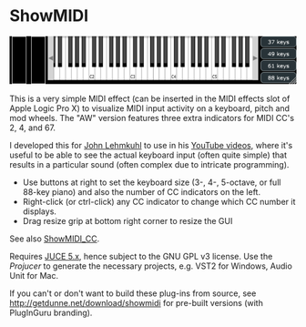 # ShowMIDI
![](showmidi.png)

This is a very simple MIDI effect (can be inserted in the MIDI effects slot of Apple Logic Pro X) to visualize MIDI input activity on a keyboard, pitch and mod wheels. The "AW" version features three extra indicators for MIDI CC's 2, 4, and 67.

I developed this for [John Lehmkuhl](https://www.pluginguru.com/) to use in his [YouTube videos](https://www.youtube.com/channel/UCuKxBfrjXMDZZfuP_bfSHFA), where it's useful to be able to see the actual keyboard input (often quite simple) that results in a particular sound (often complex due to intricate programming).

 * Use buttons at right to set the keyboard size (3-, 4-, 5-octave, or full 88-key piano) and also the number of CC indicators on the left.
 * Right-click (or ctrl-click) any CC indicator to change which CC number it displays.
 * Drag resize grip at bottom right corner to resize the GUI

See also [ShowMIDI_CC](https://github.com/getdunne/ShowMIDI_CC).

Requires [JUCE 5.x](https://shop.juce.com/get-juce), hence subject to the GNU GPL v3 license. Use the *Projucer* to generate the necessary projects, e.g. VST2 for Windows, Audio Unit for Mac.

If you can't or don't want to build these plug-ins from source, see http://getdunne.net/download/showmidi for pre-built versions (with PlugInGuru branding).
